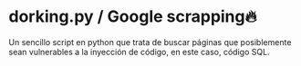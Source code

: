 # dorking.py / Google scrapping🔥
Un sencillo script en python que trata de buscar páginas que posiblemente sean vulnerables a la inyección de código, en este caso, código SQL.

